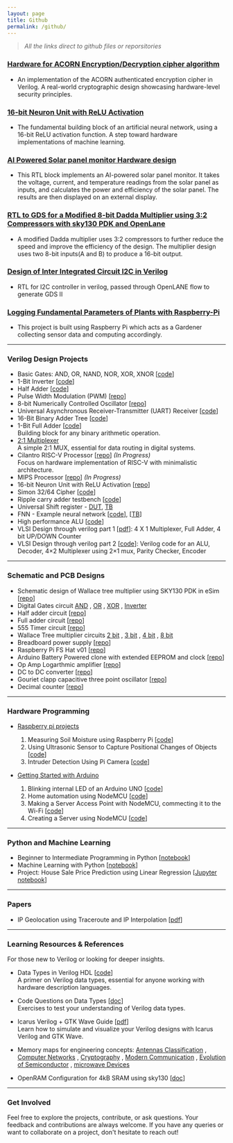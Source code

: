 ```yaml
---
layout: page
title: Github
permalink: /github/
---
```


> _All the links direct to github files or reporsitories_

### [Hardware for ACORN Encryption/Decryption cipher algorithm](https://github.com/Ikarthikmb/ACORN128b2025/tree/state_in_top)

- An implementation of the ACORN authenticated encryption cipher in Verilog. A real-world cryptographic design showcasing hardware-level security principles.


### [16-bit Neuron Unit with ReLU Activation](https://github.com/Ikarthikmb/rtl_designs/blob/main/9_neuron_unit/README.md)

- The fundamental building block of an artificial neural network, using a 16-bit ReLU activation function. A step toward hardware implementations of machine learning.


### [AI Powered Solar panel monitor Hardware design](https://github.com/Ikarthikmb/ai_solar_panel_monitor)

- This RTL block implements an AI-powered solar panel monitor. It takes the voltage, current, and temperature readings from the solar panel as inputs, and calculates the power and efficiency of the solar panel. The results are then displayed on an external display.


### [RTL to GDS for a Modified 8-bit Dadda Multiplier using 3:2 Compressors with sky130 PDK and OpenLane](https://github.com/Ikarthikmb/dvsd_wt8216m)

- A modified Dadda multiplier uses 3:2 compressors to further reduce the speed and improve the efficiency of the design. The multiplier design uses two 8-bit inputs(A and B) to produce a 16-bit output.


### [Design of Inter Integrated Circuit I2C in Verilog](https://github.com/Ikarthikmb/i2c_ctrl2202/blob/main/verilog/rtl/i2c_ctrl2202.v)

- RTL for I2C controller in verilog, passed through OpenLANE flow to generate GDS II


### [Logging Fundamental Parameters of Plants with Raspberry-Pi](https://github.com/Ikarthikmb/gardener-groot)

- This project is built using Raspberry Pi which acts as a Gardener collecting sensor data and computing accordingly.

---

### Verilog Design Projects

- Basic Gates: AND, OR, NAND, NOR, XOR, XNOR [[code](https://github.com/Ikarthikmb/VerilogFod/blob/main/gates/basic_gates.v)]  
- 1-Bit Inverter [[code](https://github.com/Ikarthikmb/VerilogFod/blob/main/inverter/inverter.v)]  
- Half Adder [[code](https://github.com/Ikarthikmb/VerilogFod/blob/main/half_adder.v)]  
- Pulse Width Modulation (PWM) [[repo](https://github.com/Ikarthikmb/rtl_designs/blob/main/5_pwm_generator)]  
- 8-bit Numerically Controlled Oscillator [[repo](https://github.com/Ikarthikmb/rtl_designs/tree/main/6_numerically_controlled_oscillator)]
- Universal Asynchronous Receiver-Transmitter (UART) Receiver [[code](https://github.com/Ikarthikmb/VerilogFod/blob/main/uart_rx.v)]  
- 16-Bit Binary Adder Tree [[code](https://github.com/Ikarthikmb/VerilogFod/blob/main/binary_adder_tree.v)]  
- 1-Bit Full Adder [[code](https://github.com/Ikarthikmb/VerilogFod/blob/main/half_adder.v)]  
  Building block for any binary arithmetic operation.
- [2:1 Multiplexer](https://github.com/Ikarthikmb/VerilogFod/blob/main/lab1.md)  
  A simple 2:1 MUX, essential for data routing in digital systems.
- Cilantro RISC-V Processor [[repo](https://github.com/Ikarthikmb/rtl_designs)] *(In Progress)*  
  Focus on hardware implementation of RISC-V with minimalistic architecture.
- MIPS Processor [[repo](https://github.com/Ikarthikmb/rtl_designs/tree/main/8_mips_processor)] *(In Progress)*  
- 16-bit Neuron Unit with ReLU Activation [[repo](https://github.com/Ikarthikmb/rtl_designs/blob/main/9_neuron_unit/README.md)]
- Simon 32/64 Cipher [[code](https://github.com/Ikarthikmb/rtl_designs/blob/main/12_simon3264/rtl/top.v)]
- Ripple carry adder testbench [[code](https://github.com/Ikarthikmb/rtl_designs/blob/main/10_ripple_carry_adder/tb_RippleCarryAdder.v)]
- Universal Shift register - [DUT](https://github.com/Ikarthikmb/rtl_designs/blob/main/11_universal_shift_register/universal_shift_register.v), [TB](https://github.com/Ikarthikmb/rtl_designs/blob/main/11_universal_shift_register/universal_shift_register_tb.v)
- FNN - Example neural network [[code](https://github.com/Ikarthikmb/rtl_designs/blob/main/14_neural_networks_j24/fnn/fnn.v)], [[TB](https://github.com/Ikarthikmb/rtl_designs/blob/main/14_neural_networks_j24/fnn/tb_fnn.v)]
-  High performance ALU [[code](https://github.com/Ikarthikmb/rtl_designs/blob/main/15_high_perform_alu/rtl/alu.v)]
- VLSI Design through verilog part 1 [[pdf](https://github.com/Ikarthikmb/Hardware-Programming/blob/master/Verilog-examples/VLSI%20design%20lab%20Part-1%20K1.pdf)]: 4 X 1 Multiplexer, Full Adder, 4 bit UP/DOWN Counter
- VLSI Design through verilog part 2 [[code](https://github.com/Ikarthikmb/Hardware-Programming/blob/master/Verilog-examples/VLSI%20design%20lab%20Part-2%20K1.pdf)]: Verilog code for an ALU, Decoder, 4×2 Multiplexer using 2×1 mux, Parity Checker, Encoder

---

### Schematic and PCB Designs

- Schematic design of Wallace tree multiplier using SKY130 PDK in eSim [[repo](https://github.com/Ikarthikmb/wallace-tree)]
- Digital Gates circuit
[AND](https://github.com/Ikarthikmb/eSim-Workspace/tree/master/and_gate)
, [OR](https://github.com/Ikarthikmb/eSim-Workspace/tree/master/or_gate)
, [XOR](https://github.com/Ikarthikmb/eSim-Workspace/tree/master/xor_gate)
, [Inverter](https://github.com/Ikarthikmb/eSim-Workspace/tree/master/inverter)
- Half adder circuit [[repo](https://github.com/Ikarthikmb/eSim-Workspace/tree/master/halfadder)]
- Full adder circuit [[repo](https://github.com/Ikarthikmb/eSim-Workspace/tree/master/fulladder)]
- 555 Timer circuit [[repo](https://github.com/Ikarthikmb/eSim-Workspace/tree/master/timer555)]
- Wallace Tree multiplier circuits
[2 bit](https://github.com/Ikarthikmb/eSim-Workspace/tree/master/wallace2tree)
, [3 bit](https://github.com/Ikarthikmb/eSim-Workspace/tree/master/wallace3tree)
, [4 bit](https://github.com/Ikarthikmb/eSim-Workspace/tree/master/wallace4bit)
, [8 bit](https://github.com/Ikarthikmb/eSim-Workspace/tree/master/wallace8tree)
- Breadboard power supply [[repo](https://github.com/Ikarthikmb/Circuit-Designs/tree/master/1_Breadboard_power_supply)]
- Raspberry Pi FS Hat v01 [[repo](https://github.com/Ikarthikmb/Circuit-Designs/tree/master/2_Raspberrypi_fs_hat_v01)]
- Arduino Battery Powered clone with extended EEPROM and clock [[repo](https://github.com/Ikarthikmb/Circuit-Designs/tree/master/5_Project_BACEE)]
- Op Amp Logarthmic amplifier [[repo](https://github.com/Ikarthikmb/Circuit-Designs/tree/master/6_Opamp/Log_amplifier)]
- DC to DC converter [[repo](https://github.com/Ikarthikmb/Circuit-Designs/tree/master/7_dctodc)]
- Gouriet clapp capacitive three point oscillator [[repo](https://github.com/Ikarthikmb/Circuit-Designs/tree/master/Gouriet_clapp_capacitive_oscillator)]
- Decimal counter [[repo](https://github.com/Ikarthikmb/Circuit-Designs/tree/master/decimal_counter)]

---

### Hardware Programming

- [Raspberry pi projects](https://github.com/Ikarthikmb/Hardware-Programming/tree/master/RaspberryPi)
	1. Measuring Soil Moisture using Raspberry Pi [[code](https://github.com/Ikarthikmb/Hardware-Programming/blob/master/RaspberryPi/moist-soil.py)]
	2. Using Ultrasonic Sensor to Capture Positional Changes of Objects [[code](https://github.com/Ikarthikmb/Hardware-Programming/blob/master/RaspberryPi/README.md#2-using-ultrasonic-sensor-to-capture-positional-changes-of-objects)]
	3. Intruder Detection Using Pi Camera [[code](https://github.com/Ikarthikmb/Hardware-Programming/blob/master/RaspberryPi/pir-camera-test.py)]

- [Getting Started with Arduino](https://github.com/Ikarthikmb/Hardware-Programming/blob/master/Arduino-repo/README.md)
	1. Blinking internal LED of an Arduino UNO [[code](https://github.com/Ikarthikmb/Hardware-Programming/blob/master/Arduino-repo/README.md#the-code)]
	2. Home automation using NodeMCU [[code](https://github.com/Ikarthikmb/Hardware-Codes/blob/master/Arduino-repo/Adafruit-Led-NodeMCU.ino)]
	3. Making a Server Access Point with NodeMCU, commecting it to the Wi-Fi [[code](https://github.com/Ikarthikmb/Hardware-Codes/blob/master/Arduino-repo/Server-AP-mode.ino)]
	4. Creating a Server using NodeMCU [[code](https://github.com/Ikarthikmb/Hardware-Codes/blob/master/Arduino-repo/server-code-AP.ino)]

---

### Python and Machine Learning

- Beginner to Intermediate Programming in Python [[notebook](https://github.com/Ikarthikmb/Python-Programming)]
- Machine Learning with Python [[notebook](https://github.com/Ikarthikmb/Machine-Learning-Notebook)]
- Project: House Sale Price Prediction using Linear Regression [[Jupyter notebook](https://github.com/Ikarthikmb/Machine-Learning-Notebook/blob/master/Project2.ipynb)]

---

### Papers

- IP Geolocation using Traceroute and IP Interpolation [[pdf](https://github.com/Ikarthikmb/ip-geolocation-2023/blob/main/ECE463_547_Final_Report_Geolocation.pdf)]

---

### Learning Resources & References
For those new to Verilog or looking for deeper insights.

- Data Types in Verilog HDL [[code](https://github.com/Ikarthikmb/VerilogFod/blob/main/data_types/data_types.v)]  
  A primer on Verilog data types, essential for anyone working with hardware description languages.

- Code Questions on Data Types [[doc](https://github.com/Ikarthikmb/VerilogFod/blob/main/assignment2.md)]  
  Exercises to test your understanding of Verilog data types.

- Icarus Verilog + GTK Wave Guide [[pdf](https://github.com/Ikarthikmb/VerilogFod/blob/main/References/Icarus_Verilog_GTKWave_guide.pdf)]  
  Learn how to simulate and visualize your Verilog designs with Icarus Verilog and GTK Wave.

- Memory maps for engineering concepts:
[Antennas Classification](https://github.com/Ikarthikmb/MindMaps_xmind/tree/master/Engineering-subject-memory-maps/Antennas.pdf)
, [Computer Networks](https://github.com/Ikarthikmb/MindMaps_xmind/tree/master/Engineering-subject-memory-maps/Computer-Networks.pdf)
, [Cryptography](https://github.com/Ikarthikmb/MindMaps_xmind/tree/master/Engineering-subject-memory-maps/Crypto.pdf)
, [Modern Communication](https://github.com/Ikarthikmb/MindMaps_xmind/tree/master/Engineering-subject-memory-maps/Digital-communication.pdf)
, [Evolution of Semiconductor](https://github.com/Ikarthikmb/MindMaps_xmind/tree/master/Engineering-subject-memory-maps/Evolution-of-semiconductors.pdf)
, [microwave Devices](https://github.com/Ikarthikmb/MindMaps_xmind/tree/master/Engineering-subject-memory-maps/Microwave-Devices.pdf)

- OpenRAM Configuration for 4kB SRAM using sky130 [[doc](https://github.com/Ikarthikmb/OpenRAM_Tech)]

---

### Get Involved
Feel free to explore the projects, contribute, or ask questions. Your feedback and contributions are always welcome. If you have any queries or want to collaborate on a project, don't hesitate to reach out!


